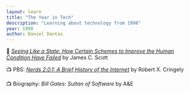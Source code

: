 ```yaml
---
layout: learn
title: "The Year in Tech"
description: "Learning about technology from 1998"
year: 1998
author: Daniel Dantas
---
```


📕 *[Seeing Like a State: How Certain Schemes to Improve the Human Condition Have Failed](https://en.wikipedia.org/wiki/Seeing_Like_a_State)* by James C. Scott <!-- 4/5/2024 -->

📺 PBS: [_Nerds 2.0.1: A Brief History of the Internet_](https://en.wikipedia.org/wiki/Nerds_2.0.1) by Robert X. Cringely <!-- 8/18/2016 -->

📺 Biography: _Bill Gates: Sultan of Software_ by A&E <!-- 4/22/2016 -->



